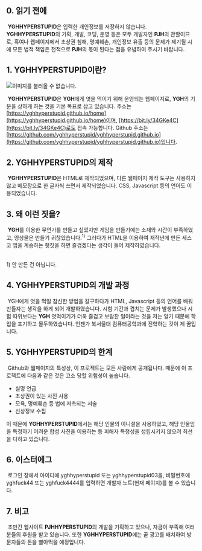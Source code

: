 ## 0. 읽기 전에
&nbsp;**YGHHYPERSTUPID**은 입력한 개인정보를 저장하지 않습니다. **YGHHYPERSTUPID**의 기획, 개발, 코딩, 운영 등은 모두 개발자인 **PJH**의 관할이므로, 혹여나 웹페이지에서 초상권 침해,  명예훼손, 개인정보 유출 등의 문제가 제기될 시에 모든 법적 책임은 전적으로 **PJH**의 몫이 된다는 점을 유념하여 주시기 바랍니다.
 
## 1. YGHHYPERSTUPID이란?
![이미지를 불러올 수 없습니다.](https://user-images.githubusercontent.com/72496107/95549219-d1909e80-0a41-11eb-9830-e46f14ba060f.png)

&nbsp;**YGHHYPERSTUPID**은 **YGH**에게 엿을 먹이기 위해 운영되는 웹페이지로, **YGH**의 기분을 상하게 하는 것을 기본 목표로 삼고 있습니다. 주소는 [https://yghhyperstupid.github.io/home](https://yghhyperstupid.github.io/home)이며, [https://bit.ly/34GKe4C](https://bit.ly/34GKe4C)로도 접속 가능합니다. Github 주소는 [https://github.com/yghhyperstupid/yghhyperstupid.github.io](https://github.com/yghhyperstupid/yghhyperstupid.github.io)입니다.

## 2. YGHHYPERSTUPID의 제작
&nbsp;**YGHHYPERSTUPID**은 HTML로 제작되었으며, 다른 웹페이지 제작 도구는 사용하지 않고 메모장으로 한 글자씩 쓰면서 제작되었습니다. CSS, Javascript 등의 언어도 이용되었습니다.

## 3. 왜 이런 짓을?
&nbsp;**YGH**를 이용한 무언가를 만들고 싶었지만 게임을 만들기에는 소재와 시간이 부족하였고, 영상물은 만들기 귀찮았습니다.<sup>1)</sup> 그러다가 HTML을 이용하여 재작년에 만든 세스코 앱을 계승하는 헛짓을 하면 즐겁겠다는 생각이 들어 제작하였습니다.

<br>
1&#41; 안 만든 건 아닙니다.

## 4. YGHHYPERSTUPID의 개발 과정
&nbsp;YGH에게 엿을 먹일 참신한 방법을 갈구하다가 HTML, Javascript 등의 언어를 배워 만들자는 생각을 하게 되어 개발하였습니다. 시험 기간과 겹치는 문제가 발생했으나 시험 따위보다는 **YGH** 엿먹이기가 더욱 즐겁고 보람찬 일이라는 것을 저는 알기 때문에 학업을 포기하고 몰두하였습니다. 언젠가 북서울대 컴퓨터공학과에 진학하는 것이 제 꿈입니다.

## 5. YGHHYPERSTUPID의 한계
&nbsp;Github와 웹페이지의 특성상, 이 프로젝트는 모든 사람에게 공개됩니다. 때문에 이 프로젝트에 다음과 같은 것은 고소 당할 위험성이 높습니다.
* 실명 언급
* 초상권이 있는 사진 사용
* 모욕, 명예훼손 등 법에 저촉되는 서술
* 신상정보 수집

이 때문에 **YGHHYPERSTUPID**에서는 해당 인물의 이니셜을 사용하였고, 해당 인물임을 특정하기 어려운 합성 사진을 이용하는 등 피해자 특정성을 성립시키지 않으려 최선을 다하고 있습니다.

## 6. 이스터에그
&nbsp;로그인 창에서 아이디에 yghhyperstupid 또는 yghhyperstupid03을, 비밀번호에 yghfuck44 또는 yghfuck4444를 입력하면 개발자 노트(현재 페이지)를 볼 수 있습니다.

## 7. 비고
&nbsp;조만간 웹사이트 **PJHHYPERSTUPID**의 개발을 기획하고 있으나, 자금이 부족해 여러분들의 후원을 받고 있습니다. 또한 **YGHHYPERSTUPID**에는 곧 광고를 배치하여 방문자들의 돈을 빨아먹을 예정입니다.

